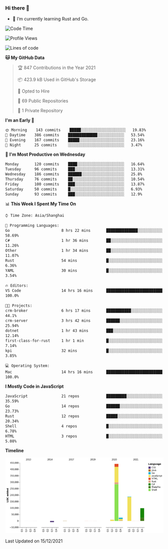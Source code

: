 ### Hi there 👋

- 🌱 I’m currently learning Rust and Go.

<!--START_SECTION:waka-->
![Code Time](http://img.shields.io/badge/Code%20Time-25%20hrs%2042%20mins-blue)

![Profile Views](http://img.shields.io/badge/Profile%20Views-1-blue)

![Lines of code](https://img.shields.io/badge/From%20Hello%20World%20I%27ve%20Written-758%20Thousand%20lines%20of%20code-blue)

**🐱 My GitHub Data** 

> 🏆 847 Contributions in the Year 2021
 > 
> 📦 423.9 kB Used in GitHub's Storage 
 > 
> 💼 Opted to Hire
 > 
> 📜 69 Public Repositories 
 > 
> 🔑 1 Private Repository 
 > 
**I'm an Early 🐤** 

```text
🌞 Morning    143 commits    █████░░░░░░░░░░░░░░░░░░░░   19.83% 
🌆 Daytime    386 commits    █████████████░░░░░░░░░░░░   53.54% 
🌃 Evening    167 commits    █████░░░░░░░░░░░░░░░░░░░░   23.16% 
🌙 Night      25 commits     ░░░░░░░░░░░░░░░░░░░░░░░░░   3.47%

```
📅 **I'm Most Productive on Wednesday** 

```text
Monday       120 commits    ████░░░░░░░░░░░░░░░░░░░░░   16.64% 
Tuesday      96 commits     ███░░░░░░░░░░░░░░░░░░░░░░   13.31% 
Wednesday    186 commits    ██████░░░░░░░░░░░░░░░░░░░   25.8% 
Thursday     76 commits     ██░░░░░░░░░░░░░░░░░░░░░░░   10.54% 
Friday       100 commits    ███░░░░░░░░░░░░░░░░░░░░░░   13.87% 
Saturday     50 commits     █░░░░░░░░░░░░░░░░░░░░░░░░   6.93% 
Sunday       93 commits     ███░░░░░░░░░░░░░░░░░░░░░░   12.9%

```


📊 **This Week I Spent My Time On** 

```text
⌚︎ Time Zone: Asia/Shanghai

💬 Programming Languages: 
Go                       8 hrs 22 mins       ██████████████░░░░░░░░░░░   58.69% 
C#                       1 hr 36 mins        ██░░░░░░░░░░░░░░░░░░░░░░░   11.26% 
Other                    1 hr 34 mins        ██░░░░░░░░░░░░░░░░░░░░░░░   11.07% 
Rust                     54 mins             █░░░░░░░░░░░░░░░░░░░░░░░░   6.36% 
YAML                     30 mins             █░░░░░░░░░░░░░░░░░░░░░░░░   3.54%

🔥 Editors: 
VS Code                  14 hrs 16 mins      █████████████████████████   100.0%

🐱‍💻 Projects: 
crm-broker               6 hrs 17 mins       ███████████░░░░░░░░░░░░░░   44.1% 
crm-server               3 hrs 42 mins       ██████░░░░░░░░░░░░░░░░░░░   25.94% 
dotnet                   1 hr 43 mins        ███░░░░░░░░░░░░░░░░░░░░░░   12.14% 
first-class-for-rust     1 hr 1 min          █░░░░░░░░░░░░░░░░░░░░░░░░   7.14% 
kpi                      32 mins             █░░░░░░░░░░░░░░░░░░░░░░░░   3.85%

💻 Operating System: 
Mac                      14 hrs 16 mins      █████████████████████████   100.0%

```

**I Mostly Code in JavaScript** 

```text
JavaScript               21 repos            █████████░░░░░░░░░░░░░░░░   35.59% 
Go                       14 repos            ██████░░░░░░░░░░░░░░░░░░░   23.73% 
Rust                     12 repos            █████░░░░░░░░░░░░░░░░░░░░   20.34% 
Shell                    4 repos             █░░░░░░░░░░░░░░░░░░░░░░░░   6.78% 
HTML                     3 repos             █░░░░░░░░░░░░░░░░░░░░░░░░   5.08%

```


**Timeline**

![Chart not found](https://raw.githubusercontent.com/elton/elton/main/charts/bar_graph.png) 


 Last Updated on 15/12/2021
<!--END_SECTION:waka-->

<!--
**elton/elton** is a ✨ _special_ ✨ repository because its `README.md` (this file) appears on your GitHub profile.

Here are some ideas to get you started:

- 🔭 I’m currently working on ...
- 🌱 I’m currently learning ...
- 👯 I’m looking to collaborate on ...
- 🤔 I’m looking for help with ...
- 💬 Ask me about ...
- 📫 How to reach me: ...
- 😄 Pronouns: ...
- ⚡ Fun fact: ...
-->
